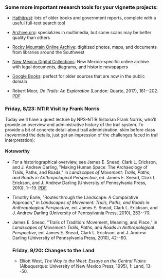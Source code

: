 

### Some more important research tools for your vignette projects:
- [Hathitrust](http://www.hahthitrust.org): lots of older books and government reports, complete with a useful full-text search tool
- [Archive.org](http://www.archive.org): specializes in multimedia, but some scans may be better quality than others
- [Rocky Mountain Online Archive](https://rmoa.unm.edu/): digitized photos, maps, and documents from libraries around the Southwest
- [New Mexico Digital Collections](https://econtent.unm.edu/): New Mexico-specific online archive with legal documents, diagrams, and historic newspapers
- [Google Books](https://books.google.com/): perfect for older sources that are now in the public domain



- Robert Moor, *On Trails: An Exploration* (London: Quarto, 2017), 161--202. [PDF](readings/on-trails.pdf)


### Friday, 8/23: NTIR Visit by Frank Norris
Today we'll have a guest lecture by NPS-NTIR historian Frank Norris, who'll provide an overview and administrative history of the trail system. To provide a bit of concrete detail about trail administration, skim before class (nevermind the details, just get an impression of the challenges faced in trail interpretation):


#### Noteworthy
- For a historiographical overview, see James E. Snead, Clark L. Erickson, and J. Andrew Darling, "Making Human Space: The Archaeology of Trails, Paths, and Roads," in *Landscapes of Movement: Trails, Paths, and Roads in Anthropological Perspective*, ed. James E. Snead, Clark L. Erickson, and J. Andrew Darling (University of Pennsylvania Press, 2010), 1--19. [PDF](readings/making-human-space.pdf)
- Timothy Earle, "Routes through the Landscape: A Comparative Approach," in *Landscapes of Movement: Trails, Paths, and Roads in Anthropological Perspective*, ed. James E. Snead, Clark L. Erickson, and J. Andrew Darling (University of Pennsylvania Press, 2010), 253--70.
- James E. Snead, "Trails of Tradition: Movement, Meaning, and Place," in *Landscapes of Movement: Trails, Paths, and Roads in Anthropological Perspective*, ed. James E. Snead, Clark L. Erickson, and J. Andrew Darling (University of Pennsylvania Press, 2010), 42--60.


  ### Friday, 9/20: Changes to the Land
  -   Elliott West, *The Way to the West: Essays on the Central Plains* (Albuquerque: University of New Mexico Press, 1995), 1: Land, 13--50.
